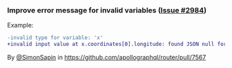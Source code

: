 ### Improve error message for invalid variables  ([Issue #2984](https://github.com/apollographql/router/issues/2984))

Example:

```diff
-invalid type for variable: 'x'
+invalid input value at x.coordinates[0].longitude: found JSON null for GraphQL Float!
```

By [@SimonSapin](https://github.com/SimonSapin) in https://github.com/apollographql/router/pull/7567
